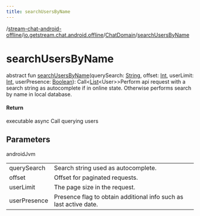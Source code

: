 ```yaml
---
title: searchUsersByName
---
```

/[stream-chat-android-offline](../../index.md)/[io.getstream.chat.android.offline](../index.md)/[ChatDomain](index.md)/[searchUsersByName](searchUsersByName.md)  
  
  
  
# searchUsersByName  
abstract fun [searchUsersByName](searchUsersByName.md)(querySearch: [String](https://kotlinlang.org/api/latest/jvm/stdlib/kotlin/-string/index.html), offset: [Int](https://kotlinlang.org/api/latest/jvm/stdlib/kotlin/-int/index.html), userLimit: [Int](https://kotlinlang.org/api/latest/jvm/stdlib/kotlin/-int/index.html), userPresence: [Boolean](https://kotlinlang.org/api/latest/jvm/stdlib/kotlin/-boolean/index.html)): Call&lt;[List](https://kotlinlang.org/api/latest/jvm/stdlib/kotlin.collections/-list/index.html)&lt;User&gt;&gt;Perform api request with a search string as autocomplete if in online state. Otherwise performs search by name in local database.  
  
#### Return  
executable async Call querying users  
  
## Parameters  
  
androidJvm  
  
| | |
|---|---|
| <a name="io.getstream.chat.android.offline/ChatDomain/searchUsersByName/#kotlin.String#kotlin.Int#kotlin.Int#kotlin.Boolean/PointingToDeclaration/"></a>querySearch| <a name="io.getstream.chat.android.offline/ChatDomain/searchUsersByName/#kotlin.String#kotlin.Int#kotlin.Int#kotlin.Boolean/PointingToDeclaration/"></a>Search string used as autocomplete.|
| <a name="io.getstream.chat.android.offline/ChatDomain/searchUsersByName/#kotlin.String#kotlin.Int#kotlin.Int#kotlin.Boolean/PointingToDeclaration/"></a>offset| <a name="io.getstream.chat.android.offline/ChatDomain/searchUsersByName/#kotlin.String#kotlin.Int#kotlin.Int#kotlin.Boolean/PointingToDeclaration/"></a>Offset for paginated requests.|
| <a name="io.getstream.chat.android.offline/ChatDomain/searchUsersByName/#kotlin.String#kotlin.Int#kotlin.Int#kotlin.Boolean/PointingToDeclaration/"></a>userLimit| <a name="io.getstream.chat.android.offline/ChatDomain/searchUsersByName/#kotlin.String#kotlin.Int#kotlin.Int#kotlin.Boolean/PointingToDeclaration/"></a>The page size in the request.|
| <a name="io.getstream.chat.android.offline/ChatDomain/searchUsersByName/#kotlin.String#kotlin.Int#kotlin.Int#kotlin.Boolean/PointingToDeclaration/"></a>userPresence| <a name="io.getstream.chat.android.offline/ChatDomain/searchUsersByName/#kotlin.String#kotlin.Int#kotlin.Int#kotlin.Boolean/PointingToDeclaration/"></a>Presence flag to obtain additional info such as last active date.|
  

